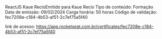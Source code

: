 ReactJS
Kaue RecioEmitido para Kaue Recio
Tipo de conteúdo: Formação
Data de emissão: 09/02/2024
Carga horária: 50 horas
Código de validação: fec7208e-c184-4b53-af51-2c7ef75a5f40

link de acesso: https://app.rocketseat.com.br/certificates/fec7208e-c184-4b53-af51-2c7ef75a5f40
